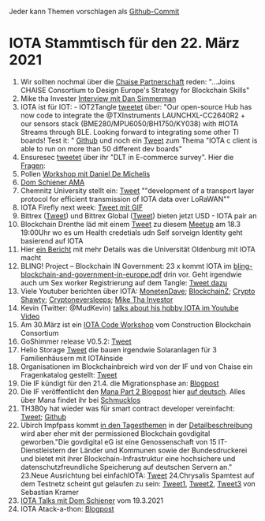 Jeder kann Themen vorschlagen als [Github-Commit](https://github.com/iota-community/community-events/tree/main/page/stammtisch/2021-03-22)

# IOTA Stammtisch für den 22. März 2021

1. Wir sollten nochmal über die [Chaise Partnerschaft](https://blog.iota.org/the-iota-foundation-joins-chaise-consortium/) reden: "...Joins CHAISE Consortium to Design Europe's Strategy for Blockchain Skills"
2. Mike tha Invester [Interview mit Dan Simmerman](https://www.youtube.com/watch?v=920VUOTQrGg)
3. IOTA ist für IOT: - IOT2Tangle [tweetet](https://twitter.com/iot2tangle/status/1371766076258783232?s=19) über: "Our open-source Hub has now code to integrate the 
@TXInstruments LAUNCHXL-CC2640R2 + our sensors stack (BME280/MPU6050/BH1750/KY038) with #IOTA Streams through BLE. Looking forward to integrating some other TI boards! Test it: " [Github](https://github.com/iot2tangle/Texas-CC2640R2)
 und noch ein [Tweet](https://twitter.com/oops_monk/status/1371397195891503107?s=20) zum Thema "IOTA c client is able to run on more than 50 different dev boards"
 4. Ensuresec [tweetet](https://twitter.com/iota/status/1371780837465681922?s=19) über ihr "DLT in E-commerce survey". Hier die [Fragen](https://docs.google.com/forms/d/e/1FAIpQLScbP8EnGHyATmR6Hjn4047zB5HH70sykM2ZQP7wEXI-zPNqLQ/viewform):
 5. Pollen [Workshop mit Daniel De Michelis](https://www.youtube.com/watch?v=b2T1mENSwBU)
 6. [Dom Schiener AMA](https://www.youtube.com/watch?v=gY09f0COkXU)
 7. Chemnitz University stellt ein: [Tweet](https://twitter.com/_iotaarchive/status/1371810229462126595?s=19) ""development of a transport layer protocol for efficient transmission of IOTA data over LoRaWAN""
 8. IOTA Firefly next week: [Tweet mit GIF](https://twitter.com/iota/status/1371848221476151307?s=20)
 9. Bittrex ([Tweet](https://twitter.com/BittrexExchange/status/1371914469081710592?s=20)) und Bittrex Global ([Tweet](https://twitter.com/BittrexGlobal/status/1372232394372173825?s=20)) bieten jetzt USD - IOTA pair an
 10. Blockchain Drenthe läd mit einem [Tweet](https://twitter.com/BclDrenthe/status/1367481911380234261?s=20) zu diesem [Meetup](https://www.meetup.com/de-DE/Blockchain-Drenthe-Meetup/events/276458856/) am 18.3 19:00Uhr wo es um Health credetials udn Self sorveign Identity geht basierend auf IOTA 
 11. Hier [ein Bericht](https://northsearegion.eu/bling/3-blockchain-questions-to/ali-amin-rezaei/) mit mehr Details was die Universität Oldenburg mit IOTA macht
 12. BLING! Project – Blockchain IN Government: 23 x kommt IOTA im [bling-blockchain-and-government-in-europe.pdf](https://northsearegion.eu/media/16449/bling-blockchain-and-government-in-europe.pdf) drin vor. Geht irgendwie auch um Sex worker Registrierung auf dem Tangle: [Tweet dazu](https://twitter.com/josephskewes/status/1372066002427465737?s=20)
 13. Viele Youtuber berichten über IOTA: [MonetenDave](https://www.youtube.com/watch?v=FiLezn2ZohM); [BlockchainZ](https://www.youtube.com/watch?v=egkixR-KfNM); [Crypto Shawty](https://www.youtube.com/watch?v=CCZnhhj-Zzg); [Cryptoneversleeps](https://www.youtube.com/watch?v=YO5cp6Jbar8); [Mike Tha Investor](https://www.youtube.com/watch?v=10r_41TYLtA)
 14. Kevin (Twitter: @MudKevin) [talks about his hobby IOTA im Youtube Video](https://www.youtube.com/watch?v=ukGoRTu98MA)
 15. Am 30.März ist ein [IOTA Code Workshop](https://www.constructionblockchain.org/calendar-1/2021/3/30/cbciota-code-workshop) vom Construction Blockchain Consortium
 16. GoShimmer release V0.5.2: [Tweet](https://twitter.com/Schmucklos_/status/1372154710698954762?s=20)
 17. Helio Storage [Tweet](https://twitter.com/heliostorage/status/1372154727715241986?s=09) die bauen irgendwie Solaranlagen für 3 Familienhäusern mit IOTAinside
 18. Organisationen im Blockchainbreich wird von der IF und von Chaise ein Fragenkatalog gestellt: [Tweet](https://twitter.com/iota/status/1372140809676554241?s=20)
 19. Die IF kündigt für den 21.4. die Migrationsphase an: [Blogpost](https://blog.iota.org/chrysalis-network-migration-release-date/)
 20. Die IF veröffentlicht den [Mana Part 2 Blogpost](https://blog.iota.org/explaining-mana-in-iota-part-2/) hier [auf deutsch](https://iota-kurs.de/was-ist-mana-bei-iota-teil-2/). Alles über Mana findet ihr bei [Schmucklos](https://iota-einsteiger-guide.de/erklaerung-von-mana.html)
 21. TH3B0y hat wieder was für smart contract developer vereinfacht: [Tweet](https://twitter.com/th3b0y/status/1372330021893857282?s=19); [Github](https://github.com/brunoamancio/IOTA-SC-Utils)
 22. Ubirch Impfpass kommt [in den Tagesthemen](https://www.daserste.de/information/nachrichten-wetter/tagesthemen/videosextern/tagesthemen-17430.html) in der [Detailbeschreibung](https://ubirch.de/digitaler-impfnachweis) wird aber eher mit der permissioned Blockchain govdigital geworben."Die govdigital eG ist eine Genossenschaft von 15 IT-Dienstleistern der Länder und Kommunen
sowie der Bundesdruckerei und bietet mit ihrer Blockchain-Infrastruktur eine hochsichere und
datenschutzfreundliche Speicherung auf deutschen Servern an."
23.Neue Ausrichtung bei einfachIOTA: [Tweet](https://twitter.com/einfachIOTA/status/1372132313086185474?s=20)
24.Chrysalis Spamtest auf dem Testnetz scheint gut gelaufen zu sein: [Tweet1](https://twitter.com/SebaKremer/status/1372309852379344902?s=20), [Tweet2](https://twitter.com/SebaKremer/status/1372461299729334274?s=20), [Tweet3](https://twitter.com/SebaKremer/status/1372461451915431936?s=20) von Sebastian Kramer
25. [IOTA Talks mit Dom Schiener](https://www.youtube.com/watch?v=V-PK97KSpcI99) vom 19.3.2021
26. IOTA Atack-a-thon: [Blogpost](https://blog.iota.org/the-chrysalis-attack-a-thon/)
 
